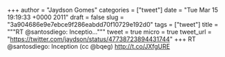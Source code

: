 
+++
author = "Jaydson Gomes"
categories = ["tweet"]
date = "Tue Mar 15 19:19:33 +0000 2011"
draft = false
slug = "3a904686e9e7ebce9f286eabdd70f10729e192d0"
tags = ["tweet"]
title = """RT @santosdiego: Inceptio..."""
tweet = true
micro = true
tweet_url = "https://twitter.com/jaydson/status/47738723894431744"
+++
RT @santosdiego: Inception (cc @bqeg)  http://t.co/JXfgURE

